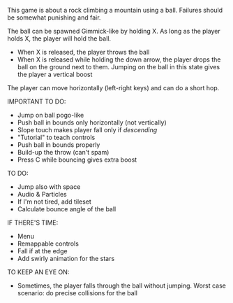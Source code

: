 This game is about a rock climbing a mountain using a ball. Failures should be somewhat punishing and fair.

The ball can be spawned Gimmick-like by holding X. As long as the player holds X, the player will hold the ball.
- When X is released, the player throws the ball
- When X is released while holding the down arrow, the player drops the ball on the ground next to them. Jumping on the ball in this state gives the player a vertical boost

The player can move horizontally (left-right keys) and can do a short hop.

IMPORTANT TO DO:
- Jump on ball pogo-like
- Push ball in bounds only horizontally (not vertically)
- Slope touch makes player fall only if *descending*
- "Tutorial" to teach controls
- Push ball in bounds properly
- Build-up the throw (can't spam)
- Press C while bouncing gives extra boost

TO DO:
- Jump also with space
- Audio & Particles
- If I'm not tired, add tileset
- Calculate bounce angle of the ball

IF THERE'S TIME:
- Menu
- Remappable controls
- Fall if at the edge
- Add swirly animation for the stars


TO KEEP AN EYE ON:
- Sometimes, the player falls through the ball without jumping. Worst case scenario: do precise collisions for the ball